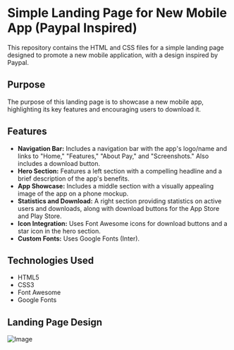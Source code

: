 # Simple Landing Page for New Mobile App (Paypal Inspired)

This repository contains the HTML and CSS files for a simple landing page designed to promote a new mobile application, with a design inspired by Paypal.

## Purpose

The purpose of this landing page is to showcase a new mobile app, highlighting its key features and encouraging users to download it.

## Features

* **Navigation Bar:** Includes a navigation bar with the app's logo/name and links to "Home," "Features," "About Pay," and "Screenshots." Also includes a download button.
* **Hero Section:** Features a left section with a compelling headline and a brief description of the app's benefits.
* **App Showcase:** Includes a middle section with a visually appealing image of the app on a phone mockup.
* **Statistics and Download:** A right section providing statistics on active users and downloads, along with download buttons for the App Store and Play Store.
* **Icon Integration:** Uses Font Awesome icons for download buttons and a star icon in the hero section.
* **Custom Fonts:** Uses Google Fonts (Inter).

## Technologies Used

* HTML5
* CSS3
* Font Awesome
* Google Fonts

## Landing Page Design

![Image](https://github.com/user-attachments/assets/dfab28a7-7dc9-4329-b5a5-097a1749908d)
